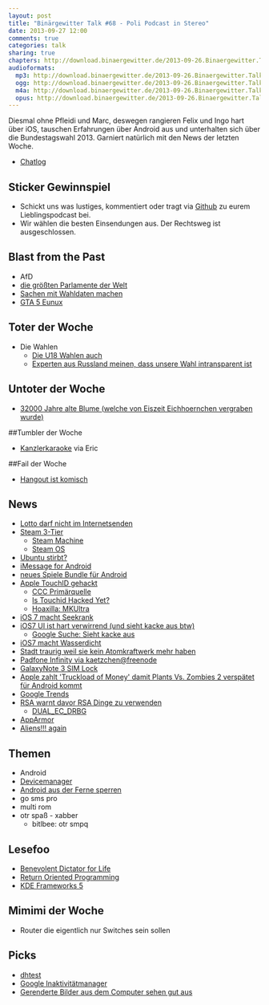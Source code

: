 ```yaml
---
layout: post
title: "Binärgewitter Talk #68 - Poli Podcast in Stereo"
date: 2013-09-27 12:00
comments: true
categories: talk
sharing: true
chapters: http://download.binaergewitter.de/2013-09-26.Binaergewitter.Talk.68.chapters.txt
audioformats:
  mp3: http://download.binaergewitter.de/2013-09-26.Binaergewitter.Talk.68.mp3
  ogg: http://download.binaergewitter.de/2013-09-26.Binaergewitter.Talk.68.ogg
  m4a: http://download.binaergewitter.de/2013-09-26.Binaergewitter.Talk.68.m4a
  opus: http://download.binaergewitter.de/2013-09-26.Binaergewitter.Talk.68.opus
---
```

Diesmal ohne Pfleidi und Marc, deswegen rangieren Felix und Ingo hart über iOS, tauschen Erfahrungen über Android aus und unterhalten sich über die Bundestagswahl 2013. Garniert natürlich mit den News der letzten Woche.

* [Chatlog](http://xenim.imake.io/chatlog/binaergewitter-BGT068)

## Sticker Gewinnspiel
* Schickt uns was lustiges, kommentiert oder tragt via [Github](https://github.com/Binaergewitter/serious-bg) zu eurem Lieblingspodcast bei.
* Wir wählen die besten Einsendungen aus. Der Rechtsweg ist ausgeschlossen.

## Blast from the Past
- AfD
- [die größten Parlamente der Welt](http://www.spiegel.de/politik/deutschland/vergroesserung-des-bundestags-durch-neues-wahlrecht-wird-teuer-a-862032.html)
- [Sachen mit Wahldaten machen](http://wahldaten.hackdash.org/)
- [GTA 5 Eunux](http://gta.wikia.com/Eunux.net)

## Toter der Woche
- Die Wahlen
   - [Die U18 Wahlen auch](http://www.u18.org/das-projekt-u18/)
   - [Experten aus Russland meinen, dass unsere Wahl intransparent ist](http://german.ruvr.ru/2013_09_23/Russlands-Experten-uber-die-Wahl-in-Deutschland-3128/)

## Untoter der Woche
- [32000 Jahre alte Blume (welche von Eiszeit Eichhoernchen vergraben wurde)](http://news.nationalgeographic.com/news/2012/02/120221-oldest-seeds-regenerated-plants-science/)

##Tumbler der Woche
- [Kanzlerkaraoke](http://kanzlerkaraoke.tumblr.com) via Eric

##Fail der Woche
- [Hangout ist komisch](http://www.heise.de/newsticker/meldung/Google-Hangouts-liefert-Messages-an-falsche-Adressaten-1968038.html)


## News
- [Lotto darf nicht im Internetsenden](http://www.heise.de/newsticker/meldung/Streit-ueber-Rechtmaessigkeit-der-Lotto-Uebertragung-im-Internet-1965232.html)
- [Steam 3-Tier](http://store.steampowered.com/livingroom/)
   - [Steam Machine](http://store.steampowered.com/livingroom/SteamMachines/)
   - [Steam OS](http://store.steampowered.com/livingroom/SteamOS/)
- [Ubuntu stirbt?](http://www.datamation.com/open-source/are-we-witnessing-the-decline-of-ubuntu-1.html)
- [iMessage for Android](http://9to5mac.com/2013/09/23/imessage-makes-the-jump-to-android-in-the-form-of-an-unofficial-app/)
- [neues Spiele Bundle für Android](https://www.humblebundle.com/)
- [Apple TouchID gehackt](http://www.heise.de/newsticker/meldung/Apples-Touch-ID-des-iPhone-5S-schon-gehackt-1964077.html)
   - [CCC Primärquelle](http://www.ccc.de/de/updates/2013/ccc-breaks-apple-touchid)
   - [Is Touchid Hacked Yet?](http://istouchidhackedyet.com/)
   - [Hoaxilla: MKUltra](http://www.hoaxilla.com/hoaxilla-134-mkultra/)
- [iOS 7 macht Seekrank](http://www.golem.de/news/zoomeffekte-ios-7-macht-anwender-seekrank-1309-101808.html)
- [iOS7 UI ist hart verwirrend (und sieht kacke aus btw)](https://medium.com/design-ux/ce87662270cf)
   - [Google Suche: Sieht kacke aus](https://www.google.de/search?q=und+sieht+kacke+aus+btw)
- [iOS7 macht Wasserdicht](http://www.spiegel.de/netzwelt/gadgets/gefaelschte-apple-anzeige-wirbt-fuer-wasserdichtigkeit-durch-ios-7-a-924267.html)
- [Stadt traurig weil sie kein Atomkraftwerk mehr haben](http://hardware.slashdot.org/story/13/09/20/0156249/its-nuclear-plant-closed-maine-town-is-full-of-regret)
- [Padfone Infinity via kaetzchen@freenode](http://www.golem.de/news/asus-neues-padfone-infinity-kommt-im-herbst-fuer-550-euro-1309-101698.html)
- [GalaxyNote 3 SIM Lock](http://www.mobilegeeks.de/regionale-sim-karten-beschraenkungen-beim-samsung-galaxy-note-3/)
- [Apple zahlt 'Truckload of Money' damit Plants Vs. Zombies 2 verspätet für Android kommt](http://www.giantbomb.com/articles/apple-denies-paying-ea-to-delay-plants-vs-zombies-/1100-4747/)
- [Google Trends](https://www.google.com/trends/hottrends/visualize?nrow=5&ncol=5)
- [RSA warnt davor RSA Dinge zu verwenden](http://blog.cryptographyengineering.com/2013/09/rsa-warns-developers-against-its-own.html)
   - [DUAL_EC_DRBG](http://en.wikipedia.org/wiki/Dual_EC_DRBG)
- [AppArmor](http://de.wikipedia.org/wiki/AppArmor)
- [Aliens!!! again](http://science.slashdot.org/story/13/09/20/136220/alien-life-story-of-dubious-provenance-goes-viral)


## Themen
- Android
 - [Devicemanager](https://www.google.com/android/devicemanager)
 - [Android aus der Ferne sperren](http://www.heise.de/newsticker/meldung/Android-Smartphone-aus-der-Ferne-sperren-1965677.html)
 - go sms pro
 - multi rom
 - otr spaß - xabber
    - bitlbee: otr smpq <nick> <question> <answer>

## Lesefoo

- [Benevolent Dictator for Life](http://en.wikipedia.org/wiki/Benevolent_Dictator_For_Life)
- [Return Oriented Programming](http://packetstorm.interhost.co.il/papers/attack/return-oriented-programming.pdf)
- [KDE Frameworks 5](http://dot.kde.org/2013/09/25/frameworks-5)


## Mimimi der Woche
- Router die eigentlich nur Switches sein sollen

## Picks
- [dhtest](http://sargandh.wordpress.com/2012/02/23/linux-dhcp-client-simulation-tool/)
- [Google Inaktivitätmanager](https://support.google.com/accounts/answer/3036546?hl=de)
- [Gerenderte Bilder aus dem Computer sehen gut aus](http://www.wired.com/gamelife/2013/09/valley-benchmark/)
